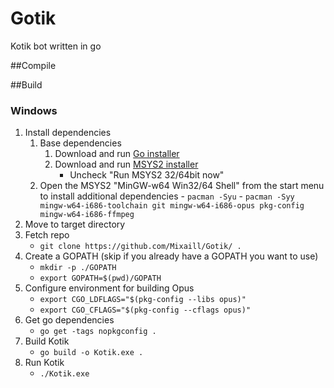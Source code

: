 # Gotik
Kotik bot written in go


##Compile

##Build
### Windows

1. Install dependencies
    1. Base dependencies
        1. Download and run [Go installer](https://golang.org/dl/)
        2. Download and run [MSYS2 installer](http://sourceforge.net/projects/msys2/)
            - Uncheck "Run MSYS2 32/64bit now"
    2. Open the MSYS2 "MinGW-w64 Win32/64 Shell" from the start menu to install additional dependencies
            - `pacman -Syu`
            - `pacman -Syy mingw-w64-i686-toolchain git mingw-w64-i686-opus pkg-config mingw-w64-i686-ffmpeg`
2. Move to target directory
3. Fetch repo
    - `git clone https://github.com/Mixaill/Gotik/ .`
4. Create a GOPATH (skip if you already have a GOPATH you want to use)
    - `mkdir -p ./GOPATH`
    - `export GOPATH=$(pwd)/GOPATH`
5. Configure environment for building Opus
    - `export CGO_LDFLAGS="$(pkg-config --libs opus)"`
    - `export CGO_CFLAGS="$(pkg-config --cflags opus)"`
6. Get go dependencies
    - `go get -tags nopkgconfig .`
7. Build Kotik
    - `go build -o Kotik.exe .`
8. Run Kotik
    - `./Kotik.exe`
